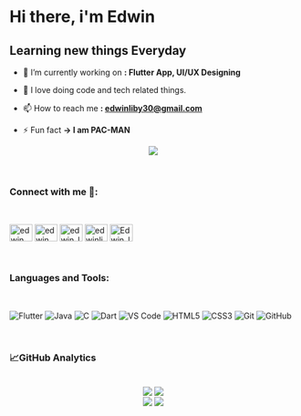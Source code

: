 # Hi there, i'm Edwin
## Learning new things Everyday


- 🔭 I’m currently working on **: Flutter App, UI/UX Designing**

- 🌱 I love doing code and tech related things.

- 📫 How to reach me **: edwinliby30@gmail.com**

- ⚡ Fun fact **-> I am PAC-MAN**


<p align="center">
 <a href="https://edwinliby.github.io/Portfolio/"><img src="https://img.shields.io/badge/⚡-Check%20my%20Portfolio-orange"/></a>
 </p>
<br/>

### Connect with me 📝:

<br/>

<p align="left">
<a href="http://www.linkedin.com/in/edwin-liby-12b7a5220" target="blank"><img align="center" src="https://raw.githubusercontent.com/rahuldkjain/github-profile-readme-generator/master/src/images/icons/Social/linked-in-alt.svg" alt="edwin liby" height="30" width="40" /></a>
<a href="https://www.facebook.com/edwin.liby.73/" target="blank"><img align="center" src="https://raw.githubusercontent.com/rahuldkjain/github-profile-readme-generator/master/src/images/icons/Social/facebook.svg" alt="edwin liby" height="30" width="40" /></a>
<a href="https://www.instagram.com/edwin_liby/" target="blank"><img align="center" src="https://raw.githubusercontent.com/rahuldkjain/github-profile-readme-generator/master/src/images/icons/Social/instagram.svg" alt="edwin_liby" height="30" width="40" /></a>
<a href="https://www.hackerrank.com/edwinliby30" target="blank"><img align="center" src="https://raw.githubusercontent.com/rahuldkjain/github-profile-readme-generator/master/src/images/icons/Social/hackerrank.svg" alt="edwinliby30" height="30" width="40" /></a>
<a href="https://discord.gg/Edwin_liby#4684" target="blank"><img align="center" src="https://raw.githubusercontent.com/rahuldkjain/github-profile-readme-generator/master/src/images/icons/Social/discord.svg" alt="Edwin_liby#4684" height="30" width="40" /></a>
</p>

<br/>

### Languages and Tools:

<br/>

![Flutter](https://img.shields.io/badge/-Flutter-%23CC6699?style=flat-square&logo=flutter&logoColor=ffffff)
![Java](https://img.shields.io/badge/-java-orange)
![C](https://img.shields.io/badge/-C-%23F05032?style=flat-square&logo=c&logoColor=%23ffffff)
![Dart](https://img.shields.io/badge/-Dart-61DAFB?style=flat-square&logo=dart&logoColor=ffffff)
![VS Code](http://img.shields.io/badge/-VS%20Code-007ACC?style=flat-square&logo=visual-studio-code&logoColor=ffffff)
![HTML5](https://img.shields.io/badge/-HTML5-%23E44D27?style=flat-square&logo=html5&logoColor=ffffff)
![CSS3](https://img.shields.io/badge/-CSS3-%231572B6?style=flat-square&logo=css3)
![Git](https://img.shields.io/badge/-Git-%23F05032?style=flat-square&logo=git&logoColor=%23ffffff)
![GitHub](https://img.shields.io/badge/-GitHub-181717?style=flat-square&logo=github)

<br/>

### 📈GitHub Analytics

<br/>

 <div align="center"> 
      <img align="center" src="https://github-readme-stats-sigma-five.vercel.app/api?username=Edwinliby&show_icons=true&include_all_commits=true&count_private=true&theme=react&line_height=40" />
      <img align="center" src="https://github-readme-stats.vercel.app/api/top-langs/?username=Edwinliby&theme=react&line_height=40&hide=css"/>   
</div
 
<br/>

<div align="center"> 
      <img align="center" src="https://github-readme-streak-stats.herokuapp.com?user=edwinliby&theme=dracula&hide_border=true" />
      <img align="center" src="https://github-profile-trophy.vercel.app/?username=edwinliby-ma&theme=dracula"/>   
</div

